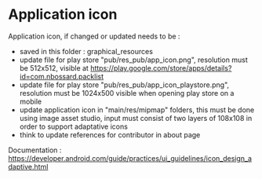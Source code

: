 # Application icon

Application icon, if changed or updated needs to be : 
- saved in this folder : graphical_resources
- update file for play store "pub/res_pub/app_icon.png", resolution must be 512x512,
  visible at https://play.google.com/store/apps/details?id=com.nbossard.packlist
- update file for play store  "pub/res_pub/app_icon_playstore.png", resolution must be 1024x500
  visible when opening play store on a mobile  
- update application icon in "main/res/mipmap" folders, this must be done using image asset studio, 
  input must consist of two layers of 108x108 in order to support adaptative icons
- think to update references for contributor in about page

Documentation : 
https://developer.android.com/guide/practices/ui_guidelines/icon_design_adaptive.html